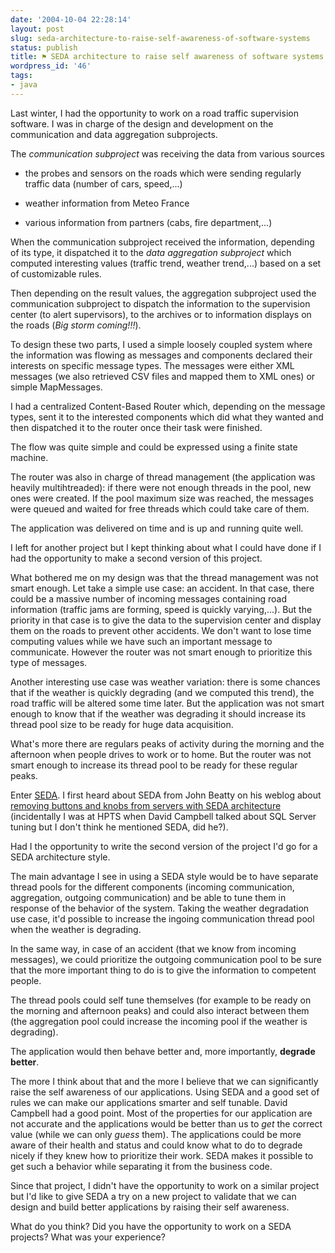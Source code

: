 ```yaml
---
date: '2004-10-04 22:28:14'
layout: post
slug: seda-architecture-to-raise-self-awareness-of-software-systems
status: publish
title: ⚑ SEDA architecture to raise self awareness of software systems
wordpress_id: '46'
tags:
- java
---
```


Last winter, I had the opportunity to work on a road traffic supervision software. I was in charge of the design and development on the communication and data aggregation subprojects.  

The _communication subproject_ was receiving the data from various sources





  
  * the probes and sensors on the roads which were sending regularly traffic data (number of cars, speed,...)

  
  * weather information from Meteo France

  
  * various information from partners (cabs, fire department,...)




When the communication subproject received the information, depending of its type, it dispatched it to the _data aggregation subproject_ which computed interesting values (traffic trend, weather trend,...) based on a set of customizable rules.  

Then depending on the result values, the aggregation subproject used the communication subproject to dispatch the information to the supervision center (to alert supervisors), to the archives or to information displays on the roads (_Big storm coming!!!_).





To design these two parts, I used a simple loosely coupled system where the information was flowing as messages and components declared their interests on specific message types. The messages were either XML messages (we also retrieved CSV files and mapped them to XML ones) or simple MapMessages.  

I had a centralized Content-Based Router which, depending on the message types, sent it to the interested components which did what they wanted and then dispatched it to the router once their task were finished.  

The flow was quite simple and could be expressed using a finite state machine.  

The router was also in charge of thread management (the application was heavily multihtreaded): if there were not enough threads in the pool, new ones were created. If the pool maximum size was reached, the messages were queued and waited for free threads which could take care of them.






The application was delivered on time and is up and running quite well.





I left for another project but I kept thinking about what I could have done if I had the opportunity to make a second version of this project.  

What bothered me on my design was that the thread management was not smart enough. Let take a simple use case: an accident. In that case, there could be a massive number of incoming messages containing road information (traffic jams are forming, speed is quickly varying,...). But the priority in that case is to give the data to the supervision center and display them on the roads to prevent other accidents. We don't want to lose time computing values while we have such an important message to communicate. However the router was not smart enough to prioritize this type of messages.  

Another interesting use case was weather variation: there is some chances that if the weather is quickly degrading (and we computed this trend), the road traffic will be altered some time later. But the application was not smart enough to know that if the weather was degrading it should increase its thread pool size to be ready for huge data acquisition.  

What's more there are regulars peaks of activity during the morning and the afternoon when people drives to work or to home. But the router was not smart enough to increase its thread pool to be ready for these regular peaks.






Enter [SEDA](http://www.eecs.harvard.edu/~mdw/proj/seda/). I first heard about SEDA from John Beatty on his weblog about [removing buttons and knobs from servers with SEDA architecture](http://www.gonesilent.com/~john/blog/archives/000066.html) (incidentally I was at HPTS when David Campbell talked about SQL Server tuning but I don't think he mentioned SEDA, did he?).





Had I the opportunity to write the second version of the project I'd go for a SEDA architecture style.





The main advantage I see in using a SEDA style would be to have separate thread pools 
for the different components (incoming communication, aggregation, outgoing communication) and be able to tune them in response of the behavior of the system.
Taking the weather degradation use case, it'd possible to increase the ingoing communication thread pool when the weather is degrading.  

In the same way, in case of an accident (that we know from incoming messages), we could prioritize the outgoing communication pool to be sure that the more important thing to do is to give the information to competent people.  

The thread pools could self tune themselves (for example to be ready on the morning and afternoon peaks) and could also interact between them (the aggregation pool could increase the incoming pool if the weather is degrading).  

The application would then behave better and, more importantly, **degrade better**.





The more I think about that and the more I believe that we can significantly raise the self awareness of our applications. Using SEDA and a good set of rules we can make our applications smarter and self tunable. David Campbell had a good point. Most of the properties for our application are not accurate and the applications would be better than us to _get_ the correct value (while we can only _guess_ them).
The applications could be more aware of their health and status and could know what to do to degrade nicely if they knew how to prioritize their work. SEDA makes it possible to get such a behavior while separating it from the business code.





Since that project, I didn't have the opportunity to work on a similar project but I'd like to give SEDA a try on a new project to validate that we can design and build better applications by raising their self awareness.





What do you think? Did you have the opportunity to work on a SEDA projects? What was your experience?
